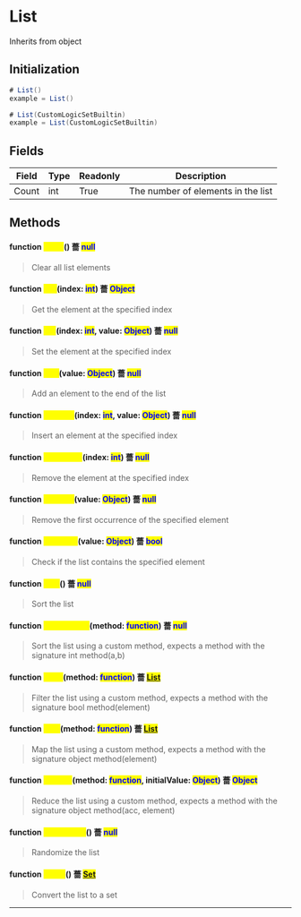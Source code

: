 # List
Inherits from object
## Initialization
```csharp
# List()
example = List()

# List(CustomLogicSetBuiltin)
example = List(CustomLogicSetBuiltin)
```
## Fields
|Field|Type|Readonly|Description|
|---|---|---|---|
|Count|int|True|The number of elements in the list|
## Methods
#### function <mark style="color:yellow;">Clear</mark>() 薔 <mark style="color:blue;">null</mark>
> Clear all list elements

#### function <mark style="color:yellow;">Get</mark>(index: <mark style="color:blue;">int</mark>) 薔 <mark style="color:blue;">Object</mark>
> Get the element at the specified index

#### function <mark style="color:yellow;">Set</mark>(index: <mark style="color:blue;">int</mark>, value: <mark style="color:blue;">Object</mark>) 薔 <mark style="color:blue;">null</mark>
> Set the element at the specified index

#### function <mark style="color:yellow;">Add</mark>(value: <mark style="color:blue;">Object</mark>) 薔 <mark style="color:blue;">null</mark>
> Add an element to the end of the list

#### function <mark style="color:yellow;">InsertAt</mark>(index: <mark style="color:blue;">int</mark>, value: <mark style="color:blue;">Object</mark>) 薔 <mark style="color:blue;">null</mark>
> Insert an element at the specified index

#### function <mark style="color:yellow;">RemoveAt</mark>(index: <mark style="color:blue;">int</mark>) 薔 <mark style="color:blue;">null</mark>
> Remove the element at the specified index

#### function <mark style="color:yellow;">Remove</mark>(value: <mark style="color:blue;">Object</mark>) 薔 <mark style="color:blue;">null</mark>
> Remove the first occurrence of the specified element

#### function <mark style="color:yellow;">Contains</mark>(value: <mark style="color:blue;">Object</mark>) 薔 <mark style="color:blue;">bool</mark>
> Check if the list contains the specified element

#### function <mark style="color:yellow;">Sort</mark>() 薔 <mark style="color:blue;">null</mark>
> Sort the list

#### function <mark style="color:yellow;">SortCustom</mark>(method: <mark style="color:blue;">function</mark>) 薔 <mark style="color:blue;">null</mark>
> Sort the list using a custom method, expects a method with the signature int method(a,b)

#### function <mark style="color:yellow;">Filter</mark>(method: <mark style="color:blue;">function</mark>) 薔 <mark style="color:blue;">[List](../objects/List.md)</mark>
> Filter the list using a custom method, expects a method with the signature bool method(element)

#### function <mark style="color:yellow;">Map</mark>(method: <mark style="color:blue;">function</mark>) 薔 <mark style="color:blue;">[List](../objects/List.md)</mark>
> Map the list using a custom method, expects a method with the signature object method(element)

#### function <mark style="color:yellow;">Reduce</mark>(method: <mark style="color:blue;">function</mark>, initialValue: <mark style="color:blue;">Object</mark>) 薔 <mark style="color:blue;">Object</mark>
> Reduce the list using a custom method, expects a method with the signature object method(acc, element)

#### function <mark style="color:yellow;">Randomize</mark>() 薔 <mark style="color:blue;">null</mark>
> Randomize the list

#### function <mark style="color:yellow;">ToSet</mark>() 薔 <mark style="color:blue;">[Set](../objects/Set.md)</mark>
> Convert the list to a set


---

